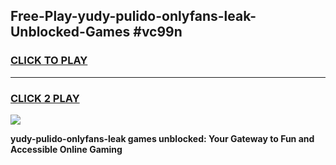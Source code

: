 
## Free-Play-yudy-pulido-onlyfans-leak-Unblocked-Games #vc99n
<h3>
<a href="https://news.freeplayer.one?title=yudy-pulido-onlyfans-leak&ref=8M">CLICK TO PLAY</a></h3>
<hr>

<h3>
<a href="https://news.freeplayer.one?title=yudy-pulido-onlyfans-leak&ref=8M">CLICK 2 PLAY</a>
  
</h3>

<a href="https://news.freeplayer.one?title=yudy-pulido-onlyfans-leak&ref=8M"><img src="https://clearcache.store/games.png"></a>


**yudy-pulido-onlyfans-leak games unblocked: Your Gateway to Fun and Accessible Online Gaming**
